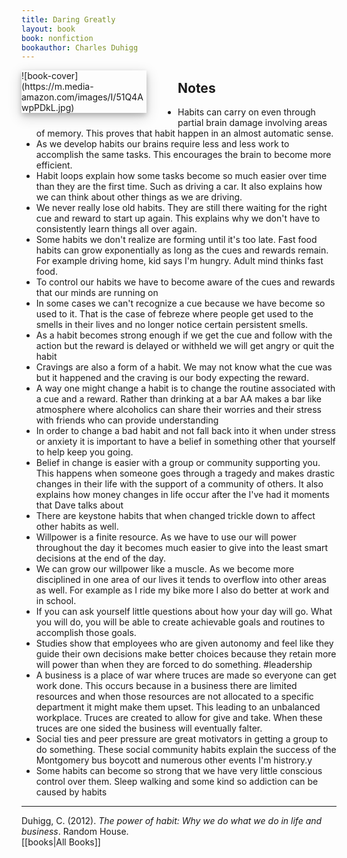 ```yaml
---
title: Daring Greatly
layout: book
book: nonfiction
bookauthor: Charles Duhigg
---
```

<div style="float:left;
margin:0 50px 10px 0;
width:50%;
height:auto;
max-width:200px;
box-shadow: 0 4px 8px 0 rgba(0, 0, 0, 0.2), 0 6px 20px 0 rgba(0, 0, 0, 0.19)" markdown="1">
![book-cover](https://m.media-amazon.com/images/I/51Q4AwpPDkL.jpg)
</div>

## Notes
- Habits can carry on even through partial brain damage involving areas of memory. This proves that habit happen in an almost automatic sense.
- As we develop habits our brains require less and less work to accomplish the same tasks. This encourages the brain to become more efficient.
- Habit loops explain how some tasks become so much easier over time than they are the first time. Such as driving a car. It also explains how we can think about other things as we are driving.
- We never really lose old habits. They are still there waiting for the right cue and reward to start up again. This explains why we don't have to consistently learn things all over again.
- Some habits we don't realize are forming until it's too late. Fast food habits can grow exponentially as long as the cues and rewards remain. For example driving home, kid says I'm hungry. Adult mind thinks fast food.
- To control our habits we have to become aware of the cues and rewards that our minds are running on
- In some cases we can't recognize a cue because we have become so used to it. That is the case of febreze where people get used to the smells in their lives and no longer notice certain persistent smells.
- As a habit becomes strong enough if we get the cue and follow with the action but the reward is delayed or withheld we will get angry or quit the habit
- Cravings are also a form of a habit. We may not know what the cue was but it happened and the craving is our body expecting the reward.
- A way one might change a habit is to change the routine associated with a cue and a reward. Rather than drinking at a bar AA makes a bar like atmosphere where alcoholics can share their worries and their stress with friends who can provide understanding
- In order to change a bad habit and not fall back into it when under stress or anxiety it is important to have a belief in something other that yourself to help keep you going.
- Belief in change is easier with a group or community supporting you. This happens when someone goes through a tragedy and makes drastic changes in their life with the support of a community of others. It also explains how money changes in life occur after the I've had it moments that Dave talks about
- There are keystone habits that when changed trickle down to affect other habits as well.
- Willpower is a finite resource. As we have to use our will power throughout the day it becomes much easier to give into the least smart decisions at the end of the day.
- We can grow our willpower like a muscle. As we become more disciplined in one area of our lives it tends to overflow into other areas as well. For example as I ride my bike more I also do better at work and in school.
- If you can ask yourself little questions about how your day will go. What you will do, you will be able to create achievable goals and routines to accomplish those goals.
- Studies show that employees who are given autonomy and feel like they guide their own decisions make better choices because they retain more will power than when they are forced to do something. #leadership
- A business is a place of war where truces are made so everyone can get work done. This occurs because in a business there are limited resources and when those resources are not allocated to a specific department it might make them upset. This leading to an unbalanced workplace. Truces are created to allow for give and take. When these truces are one sided the business will eventually falter.
- Social ties and peer pressure are great motivators in getting a group to do something. These social community habits explain the success of the Montgomery bus boycott and numerous other events I'm histrory.y
- Some habits can become so strong that we have very little conscious control over them. Sleep walking and some kind so addiction can be caused by habits

---
Duhigg, C. (2012). *The power of habit: Why we do what we do in life and business*. Random House.
<br>[[books|All Books]]
